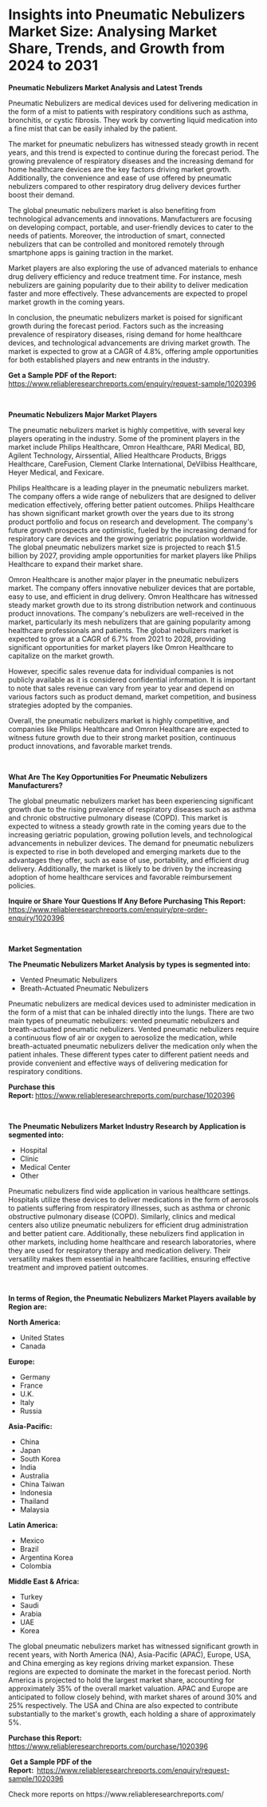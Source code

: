 <p><h1>Insights into Pneumatic Nebulizers Market Size: Analysing Market Share, Trends, and Growth from 2024 to 2031</h1></p><p><strong>Pneumatic Nebulizers Market Analysis and Latest Trends</strong></p>
<p><p>Pneumatic Nebulizers are medical devices used for delivering medication in the form of a mist to patients with respiratory conditions such as asthma, bronchitis, or cystic fibrosis. They work by converting liquid medication into a fine mist that can be easily inhaled by the patient.</p><p>The market for pneumatic nebulizers has witnessed steady growth in recent years, and this trend is expected to continue during the forecast period. The growing prevalence of respiratory diseases and the increasing demand for home healthcare devices are the key factors driving market growth. Additionally, the convenience and ease of use offered by pneumatic nebulizers compared to other respiratory drug delivery devices further boost their demand.</p><p>The global pneumatic nebulizers market is also benefiting from technological advancements and innovations. Manufacturers are focusing on developing compact, portable, and user-friendly devices to cater to the needs of patients. Moreover, the introduction of smart, connected nebulizers that can be controlled and monitored remotely through smartphone apps is gaining traction in the market.</p><p>Market players are also exploring the use of advanced materials to enhance drug delivery efficiency and reduce treatment time. For instance, mesh nebulizers are gaining popularity due to their ability to deliver medication faster and more effectively. These advancements are expected to propel market growth in the coming years.</p><p>In conclusion, the pneumatic nebulizers market is poised for significant growth during the forecast period. Factors such as the increasing prevalence of respiratory diseases, rising demand for home healthcare devices, and technological advancements are driving market growth. The market is expected to grow at a CAGR of 4.8%, offering ample opportunities for both established players and new entrants in the industry.</p></p>
<p><strong>Get a Sample PDF of the Report:&nbsp;</strong> <a href="https://www.reliableresearchreports.com/enquiry/request-sample/1020396">https://www.reliableresearchreports.com/enquiry/request-sample/1020396</a></p>
<p>&nbsp;</p>
<p><strong>Pneumatic Nebulizers Major Market Players</strong></p>
<p><p>The pneumatic nebulizers market is highly competitive, with several key players operating in the industry. Some of the prominent players in the market include Philips Healthcare, Omron Healthcare, PARI Medical, BD, Agilent Technology, Airssential, Allied Healthcare Products, Briggs Healthcare, CareFusion, Clement Clarke International, DeVilbiss Healthcare, Heyer Medical, and Fexicare.</p><p>Philips Healthcare is a leading player in the pneumatic nebulizers market. The company offers a wide range of nebulizers that are designed to deliver medication effectively, offering better patient outcomes. Philips Healthcare has shown significant market growth over the years due to its strong product portfolio and focus on research and development. The company's future growth prospects are optimistic, fueled by the increasing demand for respiratory care devices and the growing geriatric population worldwide. The global pneumatic nebulizers market size is projected to reach $1.5 billion by 2027, providing ample opportunities for market players like Philips Healthcare to expand their market share.</p><p>Omron Healthcare is another major player in the pneumatic nebulizers market. The company offers innovative nebulizer devices that are portable, easy to use, and efficient in drug delivery. Omron Healthcare has witnessed steady market growth due to its strong distribution network and continuous product innovations. The company's nebulizers are well-received in the market, particularly its mesh nebulizers that are gaining popularity among healthcare professionals and patients. The global nebulizers market is expected to grow at a CAGR of 6.7% from 2021 to 2028, providing significant opportunities for market players like Omron Healthcare to capitalize on the market growth.</p><p>However, specific sales revenue data for individual companies is not publicly available as it is considered confidential information. It is important to note that sales revenue can vary from year to year and depend on various factors such as product demand, market competition, and business strategies adopted by the companies.</p><p>Overall, the pneumatic nebulizers market is highly competitive, and companies like Philips Healthcare and Omron Healthcare are expected to witness future growth due to their strong market position, continuous product innovations, and favorable market trends.</p></p>
<p>&nbsp;</p>
<p><strong>What Are The Key Opportunities For Pneumatic Nebulizers Manufacturers?</strong></p>
<p><p>The global pneumatic nebulizers market has been experiencing significant growth due to the rising prevalence of respiratory diseases such as asthma and chronic obstructive pulmonary disease (COPD). This market is expected to witness a steady growth rate in the coming years due to the increasing geriatric population, growing pollution levels, and technological advancements in nebulizer devices. The demand for pneumatic nebulizers is expected to rise in both developed and emerging markets due to the advantages they offer, such as ease of use, portability, and efficient drug delivery. Additionally, the market is likely to be driven by the increasing adoption of home healthcare services and favorable reimbursement policies.</p></p>
<p><strong>Inquire or Share Your Questions If Any Before Purchasing This Report:</strong> <a href="https://www.reliableresearchreports.com/enquiry/pre-order-enquiry/1020396">https://www.reliableresearchreports.com/enquiry/pre-order-enquiry/1020396</a></p>
<p>&nbsp;</p>
<p><strong>Market Segmentation</strong></p>
<p><strong>The Pneumatic Nebulizers Market Analysis by types is segmented into:</strong></p>
<p><ul><li>Vented Pneumatic Nebulizers</li><li>Breath-Actuated Pneumatic Nebulizers</li></ul></p>
<p><p>Pneumatic nebulizers are medical devices used to administer medication in the form of a mist that can be inhaled directly into the lungs. There are two main types of pneumatic nebulizers: vented pneumatic nebulizers and breath-actuated pneumatic nebulizers. Vented pneumatic nebulizers require a continuous flow of air or oxygen to aerosolize the medication, while breath-actuated pneumatic nebulizers deliver the medication only when the patient inhales. These different types cater to different patient needs and provide convenient and effective ways of delivering medication for respiratory conditions.</p></p>
<p><strong>Purchase this Report:&nbsp;</strong><a href="https://www.reliableresearchreports.com/purchase/1020396">https://www.reliableresearchreports.com/purchase/1020396</a></p>
<p>&nbsp;</p>
<p><strong>The Pneumatic Nebulizers Market Industry Research by Application is segmented into:</strong></p>
<p><ul><li>Hospital</li><li>Clinic</li><li>Medical Center</li><li>Other</li></ul></p>
<p><p>Pneumatic nebulizers find wide application in various healthcare settings. Hospitals utilize these devices to deliver medications in the form of aerosols to patients suffering from respiratory illnesses, such as asthma or chronic obstructive pulmonary disease (COPD). Similarly, clinics and medical centers also utilize pneumatic nebulizers for efficient drug administration and better patient care. Additionally, these nebulizers find application in other markets, including home healthcare and research laboratories, where they are used for respiratory therapy and medication delivery. Their versatility makes them essential in healthcare facilities, ensuring effective treatment and improved patient outcomes.</p></p>
<p>&nbsp;</p>
<p><strong>In terms of Region, the Pneumatic Nebulizers Market Players available by Region are:</strong></p>
<p>
    <p> <strong> North America: </strong>
        <ul>
            <li>United States</li>
            <li>Canada</li>
        </ul>
        </p> 
    <p> <strong> Europe: </strong>
        <ul>
            <li>Germany</li>
            <li>France</li>
            <li>U.K.</li>
            <li>Italy</li>
            <li>Russia</li>
        </ul>
        </p> 
    <p> <strong> Asia-Pacific: </strong>
        <ul>
            <li>China</li>
            <li>Japan</li>
            <li>South Korea</li>
            <li>India</li>
            <li>Australia</li>
            <li>China Taiwan</li>
            <li>Indonesia</li>
            <li>Thailand</li>
            <li>Malaysia</li>
        </ul>
        </p> 
    <p> <strong> Latin America: </strong>
        <ul>
            <li>Mexico</li>
            <li>Brazil</li>
            <li>Argentina Korea</li>
            <li>Colombia</li>
        </ul>
        </p> 
    <p> <strong> Middle East & Africa: </strong>
        <ul>
            <li>Turkey</li>
            <li>Saudi</li>
            <li>Arabia</li>
            <li>UAE</li>
            <li>Korea</li>
        </ul>
    </p>
    </p>
<p><p>The global pneumatic nebulizers market has witnessed significant growth in recent years, with North America (NA), Asia-Pacific (APAC), Europe, USA, and China emerging as key regions driving market expansion. These regions are expected to dominate the market in the forecast period. North America is projected to hold the largest market share, accounting for approximately 35% of the overall market valuation. APAC and Europe are anticipated to follow closely behind, with market shares of around 30% and 25% respectively. The USA and China are also expected to contribute substantially to the market's growth, each holding a share of approximately 5%.</p></p>
<p><strong>Purchase this Report: </strong><a href="https://www.reliableresearchreports.com/purchase/1020396">https://www.reliableresearchreports.com/purchase/1020396</a></p>
<p>&nbsp;<strong>Get a Sample PDF of the Report:&nbsp;&nbsp;</strong><a href="https://www.reliableresearchreports.com/enquiry/request-sample/1020396">https://www.reliableresearchreports.com/enquiry/request-sample/1020396</a></p>
<p><strong></strong></p>
<p>Check more reports on https://www.reliableresearchreports.com/</p>